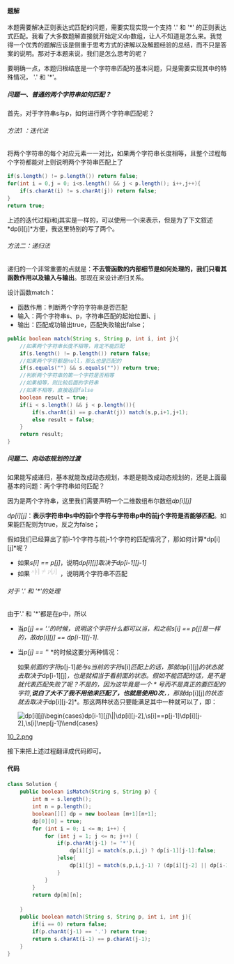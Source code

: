 #### 题解

本题需要解决正则表达式匹配的问题，需要实现实现一个支持 '.' 和 '*' 的正则表达式匹配。我看了大多数题解直接就开始定义dp数组，让人不知道是怎么来。我觉得一个优秀的题解应该是侧重于思考方式的讲解以及解题经验的总结，而不只是答案的说明。那对于本题来说，我们是怎么思考的呢？

要明确一点，本题归根结底是一个字符串匹配的基本问题，只是需要实现其中的特殊情况， '.' 和 '*'。

##### 问题一、普通的两个字符串如何匹配？

首先，对于字符串s与p，如何进行两个字符串匹配呢？

###### 方法1 ：迭代法

将两个字符串的每个对应元素一一对比，如果两个字符串长度相等，且整个过程每个字符都能对上则说明两个字符串匹配上了

```java
if(s.length() != p.length()) return false;
for(int i = 0,j = 0; i<s.length() && j < p.length(); i++,j++){
    if(s.charAt(i) != s.charAt(j)) return false;
}
return true;
```

上述的迭代过程i和j其实是一样的，可以使用一个i来表示，但是为了下文叙述*dp[i][j]*方便，我这里特别的写了两个。

###### 方法二：递归法

递归的一个非常重要的点就是：**不去管函数的内部细节是如何处理的，我们只看其函数作用以及输入与输出**。那现在来设计递归关系。

设计函数match：

- 函数作用：判断两个字符字符串是否匹配
- 输入：两个字符串s、p，字符串匹配的起始位置i、j
- 输出：匹配成功输出true，匹配失败输出false；

```java
public boolean match(String s, String p, int i, int j){
    //如果两个字符串长度不相等，肯定不能匹配
    if(s.length() != p.length()) return false;
    //如果两个字符都是null，那么也是匹配的
    if(s.equals("") && s.equals("")) return true;
    //判断两个字符串的第一个字符是否相等
    //如果相等，则比较后面的字符串
    //如果不相等，直接返回false
    boolean result = true;
    if(i < s.length() && j < p.length()){
        if(s.charAt(i) == p.charAt(j)) match(s,p,i+1,j+1);
        else result = false;
    }    
    return result;
}
```



##### 问题二、向动态规划的过渡

如果能写成递归，基本就能改成动态规划，本题是能改成动态规划的，还是上面最基本的问题：两个字符串如何匹配？

因为是两个字符串，这里我们需要声明一个二维数组布尔数组*dp[i][j]*

*dp[i][j]*：**表示字符串中s中的前i个字符与字符串p中的前j个字符是否能够匹配**。如果能匹配则为true，反之为false；

假如我们已经算出了前i-1个字符与前j-1个字符的匹配情况了，那如何计算*dp[i][j]*呢？

- 如果*s[i] == p[j]*，说明*dp[i][j]*取决于*dp[i-1][j-1]*
- 如果![s\[i\]\nep\[j\] ](./p__s_i__ne_p_j__.png) ，说明两个字符串不匹配

###### 对于 '.' 和 '*'的处理

由于'.' 和 '*'都是在p中，所以

- 当*p[j] == '.'*的时候，说明这个字符什么都可以当，和之前*s[i] == p[j]*是一样的，故*dp[i][j] == dp[i-1][j-1]*.

- 当*p[j] == '*' *的时候这要分两种情况：

  如果*前面的字符*p[j-1]*能与s当前的字符*s[i]*匹配上的话，那就*dp[i][j]*的状态就去取决于*dp[i-1][j]*，也是就相当于看前面的状态。假如不能匹配的话，是不是就代表匹配失败了呢？不是的，因为这毕竟是一个 \* 号而不是真正的要匹配的字符,**说白了大不了我不用他来匹配了，也就是使用0次**，，那就*dp[i][j]*的状态就去取决于*dp[i][j-2]*。那这两种状态只要能满足其中一种就可以了，即：

  
  ![dp\[i\]\[j\]\begin{cases}dp\[i-1\]\[j\]\\||\\dp\[i\]\[j-2\],\\s\[i\]==p\[j-1\]\\dp\[i\]\[j-2\],\\s\[i\]\nep\[j-1\]\\\end{cases} ](./p_____dp_i__j____begin{cases}___dp_i-1__j____||___dp_i__j-2_,____s_i__==_p_j-1____dp_i__j-2_,____s_i__ne_p_j-1____end{cases}____.png) 
  

 [10_2.png](https://pic.leetcode-cn.com/f3df9407f81b2327d2ac21a6e896da4f741a1439cbe2869f5b2b452db7bb7560-10_2.png)


接下来把上述过程翻译成代码即可。

#### 代码

```java
class Solution {
    public boolean isMatch(String s, String p) {
        int m = s.length();
        int n = p.length();
        boolean[][] dp = new boolean [m+1][n+1];
        dp[0][0] = true;
        for (int i = 0; i <= m; i++) {
            for (int j = 1; j <= n; j++) {
                if(p.charAt(j-1) != '*'){
                    dp[i][j] = match(s,p,i,j) ? dp[i-1][j-1]:false;
                }else{
                    dp[i][j] = match(s,p,i,j-1) ? (dp[i][j-2] || dp[i-1][j]) : dp[i][j-2];
                }
            }
        }
        return dp[m][n];

    }
    public boolean match(String s, String p, int i, int j){
        if(i == 0) return false;
        if(p.charAt(j-1) == '.') return true;
        return s.charAt(i-1) == p.charAt(j-1);
    }
}
```


